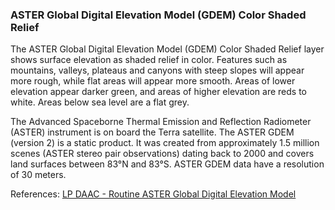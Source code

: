 ### ASTER Global Digital Elevation Model (GDEM) Color Shaded Relief
The ASTER Global Digital Elevation Model (GDEM) Color Shaded Relief layer shows surface elevation as shaded relief in color. Features such as mountains, valleys, plateaus and canyons with steep slopes will appear more rough, while flat areas will appear more smooth. Areas of lower elevation appear darker green, and areas of higher elevation are reds to white. Areas below sea level are a flat grey.

The Advanced Spaceborne Thermal Emission and Reflection Radiometer (ASTER) instrument is on board the Terra satellite. The ASTER GDEM (version 2) is a static product. It was created from approximately 1.5 million scenes (ASTER stereo pair observations) dating back to 2000 and covers land surfaces between 83°N and 83°S. ASTER GDEM data have a resolution of 30 meters.

References: [LP DAAC - Routine ASTER Global Digital Elevation Model](https://lpdaac.usgs.gov/dataset_discovery/aster/aster_products_table/astgtm)
